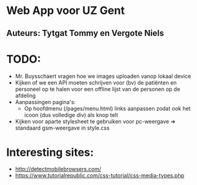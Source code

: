 # Web App voor UZ Gent
## Auteurs: Tytgat Tommy en Vergote Niels

# TODO:
- Mr. Buysschaert vragen hoe we images uploaden vanop lokaal device
- Kijken of we een API moeten schrijven voor (bv) de patiënten en personeel op te halen voor een offline lijst van de personen op de afdeling
- Aanpassingen pagina's:
    - Op hoofdmenu (/pages/menu.html) links aanpassen zodat ook het icoon (dus volledige div) als knop telt
- Kijken voor aparte stylesheet te gebruiken voor pc-weergave => standaard gsm-weergave in style.css

# Interesting sites:
- http://detectmobilebrowsers.com/
- https://www.tutorialrepublic.com/css-tutorial/css-media-types.php